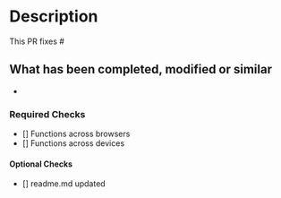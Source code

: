 # Description
This PR fixes #

## What has been completed, modified or similar
-

### Required Checks
- [] Functions across browsers
- [] Functions across devices

#### Optional Checks
- [] readme.md updated
